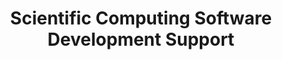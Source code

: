 ---
layout: project
title: "Scientific Computing Software Development Support"
description: "Building upon the initial software development best practices mission with NAAREA's computational team, I expanded the scope of support to their Thermo-hydraulic modeling group. Leveraging the successful controlled computational environment and Git workflow established in the previous engagement, I helped the Thermo-hydraulic team adopt similar robust software engineering practices. This extension involved adapting the standardized computational infrastructure to their specific simulation needs, implementing version control strategies, and providing targeted training to improve their software development and collaboration methodologies. By applying the same principles of reproducibility, traceability, and consistent workflow management, I supported the team in enhancing the reliability and efficiency of their complex thermal-hydraulic simulation tools."
short_description: "I extended my software development support at NAAREA to their Thermo-hydraulic modeling group, helping them adopt the same controlled computational environment and Git workflow previously implemented with the computational team. This ensured consistent, reproducible simulations and improved collaboration for their complex thermal-hydraulic tools."
start_date: 2024-01-01
end_date: 2024-12-31
client: "NAAREA"
recommendation_text: "I recently attended a Git training session led by Baptiste and found it to be highly effective and engaging. The interactive format made it easy to grasp fundamental concepts (basic commands and branch management) and more advanced topics like conflict resolution. The hands-on exercises were valuable, allowing me to apply what I learned immediately."
recommendation_author: "M. Le Moing"
skills:
    - Python
    - Git
    - Docker
    - Bash
    - CI/CD
categories:
    - Software Architecture
    - Training
    - Unit testing
    - Development
    - Nuclear Engineering

---